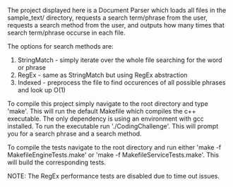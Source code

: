 The project displayed here is a Document Parser which loads all files in the sample_text/ directory,
requests a search term/phrase from the user, requests a search method from the user, and outputs
how many times that search term/phrase occurse in each file.

The options for search methods are:
1) StringMatch - simply iterate over the whole file searching for the word or phrase
2) RegEx - same as StringMatch but using RegEx abstraction
3) Indexed - preprocess the file to find occurences of all possible phrases and look up O(1)

To compile this project simply navigate to the root directory and type 'make'. This will run
the default Makefile which compiles the c++ executable. The only dependency is using an
environment with gcc installed. To run the executable run './CodingChallenge'. This will
prompt you for a search phrase and a search method.

To compile the tests navigate to the root directory and run either 'make -f MakefileEngineTests.make'
or 'make -f MakefileServiceTests.make'. This will build the corresponding tests. 

NOTE: The RegEx performance tests are disabled due to time out issues.
